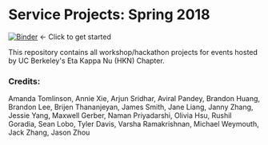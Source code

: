 #  Service Projects: Spring 2018

[![Binder](http://mybinder.org/badge.svg)](https://mybinder.org/v2/gh/jasonxzhou/Maker-Workshop-2/master) <- Click to get started

This repository contains all workshop/hackathon projects for events hosted by UC Berkeley's Eta Kappa Nu (HKN) Chapter.

### Credits:
Amanda Tomlinson, Annie Xie, Arjun Sridhar, Aviral Pandey, Brandon Huang, Brandon Lee, Brijen Thananjeyan, James Smith, Jane Liang, Janny Zhang, Jessie Yang, Maxwell Gerber, Naman Priyadarshi, Olivia Hsu, Rushil Goradia, Sean Lobo, Tyler Davis, Varsha Ramakrishnan, Michael Weymouth, Jack Zhang, Jason Zhou
